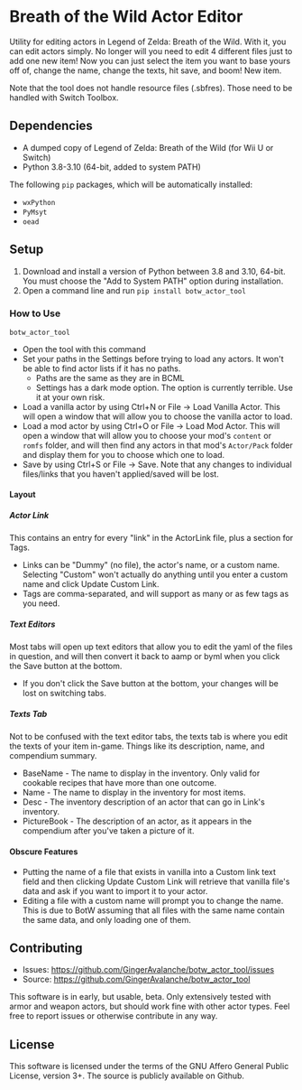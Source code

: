 # Breath of the Wild Actor Editor
Utility for editing actors in Legend of Zelda: Breath of the Wild. With it, you can edit actors simply. No longer will you need to edit 4 different files just to add one new item! Now you can just select the item you want to base yours off of, change the name, change the texts, hit save, and boom! New item.

Note that the tool does not handle resource files (.sbfres). Those need to be handled with Switch Toolbox.

## Dependencies
* A dumped copy of Legend of Zelda: Breath of the Wild (for Wii U or Switch)
* Python 3.8-3.10 (64-bit, added to system PATH)

The following `pip` packages, which will be automatically installed:
* `wxPython`
* `PyMsyt`
* `oead`

## Setup
1. Download and install a version of Python between 3.8 and 3.10, 64-bit. You must choose the "Add to System PATH" option during installation.
2. Open a command line and run `pip install botw_actor_tool`

### How to Use
`botw_actor_tool`
* Open the tool with this command
* Set your paths in the Settings before trying to load any actors. It won't be able to find actor lists if it has no paths.
  * Paths are the same as they are in BCML
  * Settings has a dark mode option. The option is currently terrible. Use it at your own risk.
* Load a vanilla actor by using Ctrl+N or File -> Load Vanilla Actor. This will open a window that will allow you to choose the vanilla actor to load.
* Load a mod actor by using Ctrl+O or File -> Load Mod Actor. This will open a window that will allow you to choose your mod's `content` or `romfs` folder, and will then find any actors in that mod's `Actor/Pack` folder and display them for you to choose which one to load.
* Save by using Ctrl+S or File -> Save. Note that any changes to individual files/links that you haven't applied/saved will be lost.

#### Layout
##### Actor Link
This contains an entry for every "link" in the ActorLink file, plus a section for Tags.
* Links can be "Dummy" (no file), the actor's name, or a custom name. Selecting "Custom" won't actually do anything until you enter a custom name and click Update Custom Link.
* Tags are comma-separated, and will support as many or as few tags as you need.

##### Text Editors
Most tabs will open up text editors that allow you to edit the yaml of the files in question, and will then convert it back to aamp or byml when you click the Save button at the bottom.
* If you don't click the Save button at the bottom, your changes will be lost on switching tabs.

##### Texts Tab
Not to be confused with the text editor tabs, the texts tab is where you edit the texts of your item in-game. Things like its description, name, and compendium summary.
* BaseName - The name to display in the inventory. Only valid for cookable recipes that have more than one outcome.
* Name - The name to display in the inventory for most items.
* Desc - The inventory description of an actor that can go in Link's inventory.
* PictureBook - The description of an actor, as it appears in the compendium after you've taken a picture of it.

#### Obscure Features
* Putting the name of a file that exists in vanilla into a Custom link text field and then clicking Update Custom Link will retrieve that vanilla file's data and ask if you want to import it to your actor.
* Editing a file with a custom name will prompt you to change the name. This is due to BotW assuming that all files with the same name contain the same data, and only loading one of them.

## Contributing
* Issues: https://github.com/GingerAvalanche/botw_actor_tool/issues
* Source: https://github.com/GingerAvalanche/botw_actor_tool

This software is in early, but usable, beta. Only extensively tested with armor and weapon actors, but should work fine with other actor types. Feel free to report issues or otherwise contribute in any way.

## License
This software is licensed under the terms of the GNU Affero General Public License, version 3+. The source is publicly available on Github.
